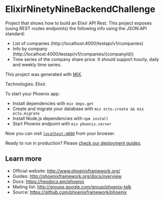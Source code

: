 # ElixirNinetyNineBackendChallenge

Project that shows how to build an Elixir API Rest. This project exposes (using REST routes endpoints) the following info using the JSON:API standard:

  * List of companies (http://localhost:4000/testapi/v1/companies)
  * Info by company (http://localhost:4000/testapi/v1/companies/{companyId})
  * Time series of the company share price. It should support hourly, daily and weekly time series.

This project was generated with [MIX](https://elixir-lang.org/getting-started/mix-otp/introduction-to-mix.html).

Technologies: Elixir.

To start your Phoenix app:

  * Install dependencies with `mix deps.get`
  * Create and migrate your database with `mix ecto.create && mix ecto.migrate`
  * Install Node.js dependencies with `npm install`
  * Start Phoenix endpoint with `mix phoenix.server`

Now you can visit [`localhost:4000`](http://localhost:4000) from your browser.

Ready to run in production? Please [check our deployment guides](http://www.phoenixframework.org/docs/deployment).

## Learn more

  * Official website: http://www.phoenixframework.org/
  * Guides: http://phoenixframework.org/docs/overview
  * Docs: https://hexdocs.pm/phoenix
  * Mailing list: http://groups.google.com/group/phoenix-talk
  * Source: https://github.com/phoenixframework/phoenix
